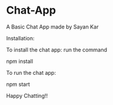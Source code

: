 # Chat-App

A Basic Chat App made by Sayan Kar

Installation:

To install the chat app:
 run the command
 
 npm install
 
 
 To run the chat app:
 
 npm start
 
 Happy Chatting!!
